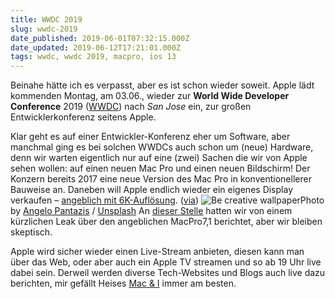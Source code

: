 ```yaml
---
title: WWDC 2019
slug: wwdc-2019
date_published: 2019-06-01T07:32:15.000Z
date_updated: 2019-06-12T17:21:01.000Z
tags: wwdc, wwdc 2019, macpro, ios 13
---
```


Beinahe hätte ich es verpasst, aber es ist schon wieder soweit. Apple lädt kommenden Montag, am 03.06., wieder zur **World Wide Developer Conference** 2019 ([WWDC](__GHOST_URL__/tag/wwdc/)) nach *San Jose* ein, zur großen Entwicklerkonferenz seitens Apple.

Klar geht es auf einer Entwickler-Konferenz eher um Software, aber manchmal ging es bei solchen WWDCs auch schon um (neue) Hardware, denn wir warten eigentlich nur auf eine (zwei) Sachen die wir von Apple sehen wollen: auf einen neuen Mac Pro und einen neuen Bildschirm! Der Konzern bereits 2017 eine neue Version des Mac Pro in konventionellerer Bauweise an. Daneben will Apple endlich wieder ein eigenes Display verkaufen – [angeblich mit 6K-Auflösung](https://www.heise.de/mac-and-i/meldung/Bericht-Neues-Apple-Display-mit-31-6-Zoll-und-Mini-LED-Technik-in-der-Pipeline-4368470.html). ([via](https://www.heise.de/mac-and-i/meldung/Apples-WWDC-2019-Neue-Betriebssysteme-und-endlich-ein-neuer-Mac-Pro-4436007.html))
![Be creative wallpaper](https://images.unsplash.com/photo-1482874478989-aaf30c03fe37?ixlib=rb-1.2.1&amp;q=80&amp;fm=jpg&amp;crop=entropy&amp;cs=tinysrgb&amp;w=1080&amp;fit=max&amp;ixid=eyJhcHBfaWQiOjExNzczfQ)Photo by [Angelo Pantazis](https://unsplash.com/@angelopantazis?utm_source=ghost&utm_medium=referral&utm_campaign=api-credit) / [Unsplash](https://unsplash.com/?utm_source=ghost&utm_medium=referral&utm_campaign=api-credit)
An [dieser Stelle](__GHOST_URL__/angebliche-specs-eines-neuen-modularen-mac-pro/) hatten wir von einem kürzlichen Leak über den angeblichen MacPro7,1 berichtet, aber wir bleiben skeptisch.

Apple wird sicher wieder einen Live-Stream anbieten, diesen kann man über das Web, oder aber auch ein Apple TV streamen und so ab 19 Uhr live dabei sein. Derweil werden diverse Tech-Websites und Blogs auch live dazu berichten, mir gefällt Heises [Mac & I](https://www.heise.de/mac-and-i/) immer am besten.
